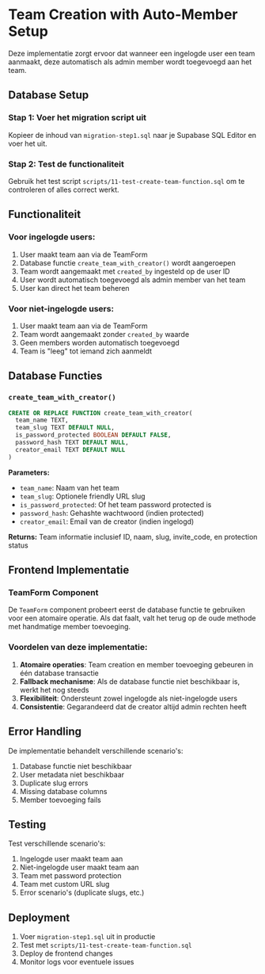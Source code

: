 # Team Creation with Auto-Member Setup

Deze implementatie zorgt ervoor dat wanneer een ingelogde user een team aanmaakt, deze automatisch als admin member wordt toegevoegd aan het team.

## Database Setup

### Stap 1: Voer het migration script uit
Kopieer de inhoud van `migration-step1.sql` naar je Supabase SQL Editor en voer het uit.

### Stap 2: Test de functionaliteit
Gebruik het test script `scripts/11-test-create-team-function.sql` om te controleren of alles correct werkt.

## Functionaliteit

### Voor ingelogde users:
1. User maakt team aan via de TeamForm
2. Database functie `create_team_with_creator()` wordt aangeroepen
3. Team wordt aangemaakt met `created_by` ingesteld op de user ID
4. User wordt automatisch toegevoegd als admin member van het team
5. User kan direct het team beheren

### Voor niet-ingelogde users:
1. User maakt team aan via de TeamForm
2. Team wordt aangemaakt zonder `created_by` waarde
3. Geen members worden automatisch toegevoegd
4. Team is "leeg" tot iemand zich aanmeldt

## Database Functies

### `create_team_with_creator()`
```sql
CREATE OR REPLACE FUNCTION create_team_with_creator(
  team_name TEXT,
  team_slug TEXT DEFAULT NULL,
  is_password_protected BOOLEAN DEFAULT FALSE,
  password_hash TEXT DEFAULT NULL,
  creator_email TEXT DEFAULT NULL
)
```

**Parameters:**
- `team_name`: Naam van het team
- `team_slug`: Optionele friendly URL slug
- `is_password_protected`: Of het team password protected is
- `password_hash`: Gehashte wachtwoord (indien protected)
- `creator_email`: Email van de creator (indien ingelogd)

**Returns:** Team informatie inclusief ID, naam, slug, invite_code, en protection status

## Frontend Implementatie

### TeamForm Component
De `TeamForm` component probeert eerst de database functie te gebruiken voor een atomaire operatie. Als dat faalt, valt het terug op de oude methode met handmatige member toevoeging.

### Voordelen van deze implementatie:
1. **Atomaire operaties**: Team creation en member toevoeging gebeuren in één database transactie
2. **Fallback mechanisme**: Als de database functie niet beschikbaar is, werkt het nog steeds
3. **Flexibiliteit**: Ondersteunt zowel ingelogde als niet-ingelogde users
4. **Consistentie**: Gegarandeerd dat de creator altijd admin rechten heeft

## Error Handling

De implementatie behandelt verschillende scenario's:
1. Database functie niet beschikbaar
2. User metadata niet beschikbaar
3. Duplicate slug errors
4. Missing database columns
5. Member toevoeging fails

## Testing

Test verschillende scenario's:
1. Ingelogde user maakt team aan
2. Niet-ingelogde user maakt team aan
3. Team met password protection
4. Team met custom URL slug
5. Error scenario's (duplicate slugs, etc.)

## Deployment

1. Voer `migration-step1.sql` uit in productie
2. Test met `scripts/11-test-create-team-function.sql`
3. Deploy de frontend changes
4. Monitor logs voor eventuele issues
